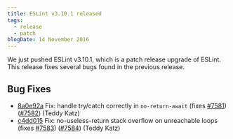 ```yaml
---
title: ESLint v3.10.1 released
tags:
  - release
  - patch
blogDate: 14 November 2016
---
```


We just pushed ESLint v3.10.1, which is a patch release upgrade of ESLint. This release  fixes several bugs found in the previous release.










## Bug Fixes


* [8a0e92a](https://github.com/eslint/eslint/commit/8a0e92a) Fix: handle try/catch correctly in `no-return-await` (fixes [#7581](https://github.com/eslint/eslint/issues/7581)) ([#7582](https://github.com/eslint/eslint/issues/7582)) (Teddy Katz)
* [c4dd015](https://github.com/eslint/eslint/commit/c4dd015) Fix: no-useless-return stack overflow on unreachable loops (fixes [#7583](https://github.com/eslint/eslint/issues/7583)) ([#7584](https://github.com/eslint/eslint/issues/7584)) (Teddy Katz)
